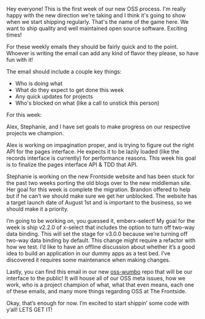 Hey everyone! This is the first week of our new OSS process. I'm
really happy with the new direction we're taking and I think it's
going to show when we start shipping regularly. That's the name of the
game here. We want to ship quality and well maintained open source
software. Exciting times!

For these weekly emails they should be fairly quick and to the
point. Whoever is writing the email can add any kind of flavor they
please, so have fun with it!

The email should include a couple key things:

- Who is doing what
- What do they expect to get done this week
- Any quick updates for projects
- Who's blocked on what (like a call to unstick this person)

For this week:

Alex, Stephanie, and I have set goals to make progress on our
respective projects we champion.

Alex is working on impagination proper, and is trying to figure out
the right API for the pages interface. He expects it to be lazily
loaded (like the records interface is currently) for performance
reasons. This week his goal is to finalize the pages interface API &
TDD that API.

Stephanie is working on the new Frontside website and has been stuck
for the past two weeks porting the old blogs over to the new middleman
site. Her goal for this week is complete the migration. Brandon
offered to help but if he can’t we should make sure we get her
unblocked. The website has a target launch date of August 1st and is
important to the business, so we should make it a priority.

I’m going to be working on, you guessed it, emberx-select! My goal for
the week is ship v2.2.0 of x-select that includes the option to turn
off two-way data binding. This will set the stage for v3.0.0 because
we’re turning off two-way data binding by default. This change might
require a refactor with how we test. I’d like to have an offline
discussion about whether it’s a good idea to build an application in
our dummy apps as a test bed. I’ve discovered it requires some
maintenance when making changes.

Lastly, you can find this email in our new
[oss-wumbo](https://github.com/thefrontside/oss-wumbo) repo that will
be our interface to the public! It will house all of our OSS meta issues,
how we work, who is a project champion of what, what that even means,
each one of these emails, and many more things regarding OSS at The
Frontside.

Okay, that’s enough for now. I’m excited to start shippin’ some code
with y’all! LETS GET IT!
